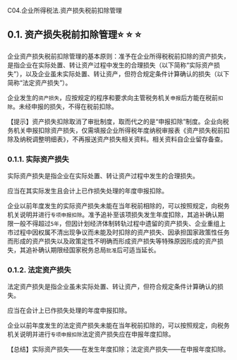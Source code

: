 C04.企业所得税法.资产损失税前扣除管理

## 0.1. 资产损失税前扣除管理:star: :star: :star: 

企业资产损失税前扣除管理的基本原则：准予在企业所得税税前扣除的资产损失，是指企业在实际处置、转让资产过程中发生的合理损失（以下简称“实际资产损失”），以及企业虽未实际处置、转让资产，但符合规定条件计算确认的损失（以下简称“法定资产损失”）。

企业发生的`资产损失`，应按规定的程序和要求向主管税务机关`申报`后方能在税前`扣除`。未经申报的损失，不得在税前扣除。

【提示】资产损失扣除取消了审批制度，取而代之的是“申报扣除”制度。企业向税务机关申报扣除资产损失，仅需填报企业所得税年度纳税审报表《资产损失税前扣除及纳税调整明细表》，不再报送资产损失相关资料。相关资料自企业留存备查。

### 0.1.1. 实际资产损失

实际资产损失是指企业在实际处置、转让资产过程中发生的合理损失。

应当在其实际发生且会计上已作损失处理的年度申报扣除。

企业以前年度发生的实际资产损失未能在当年税前相除的，可以按照规定，向税务机关说明并进行`专项申报扣除`。准予追补至该项损失发生年度扣除，其追补确认期限一般不得超过`5年`，但因计划经济体制转轨过程中遗留的资产损失、企业重组上市过程中因权属不清出现争议而未能及时扣除的资产损失、因承担国家政策性任务而形成的资产损失以及政策定性不明确而形成资产损失等特殊原因形成的资产损失，其追补确认期限经国家税务总局`批准`后可适当延长。

### 0.1.2. 法定资产损失

法定资产损失是指企业虽未实际处置、转让资产，但符合规定条件计算确认的损失。

应当在会计上已作损失处理的年度申报扣除。

企业以前年度发生的法定资产损失未能在当年税前扣除的，可以按照规定，向税务机关说明并进行`专项申报扣除`法定资产损失应在申报年度扣除。

【总结】实际资产损失——在发生年度扣除；法定资产损失——在申报年度扣除。

